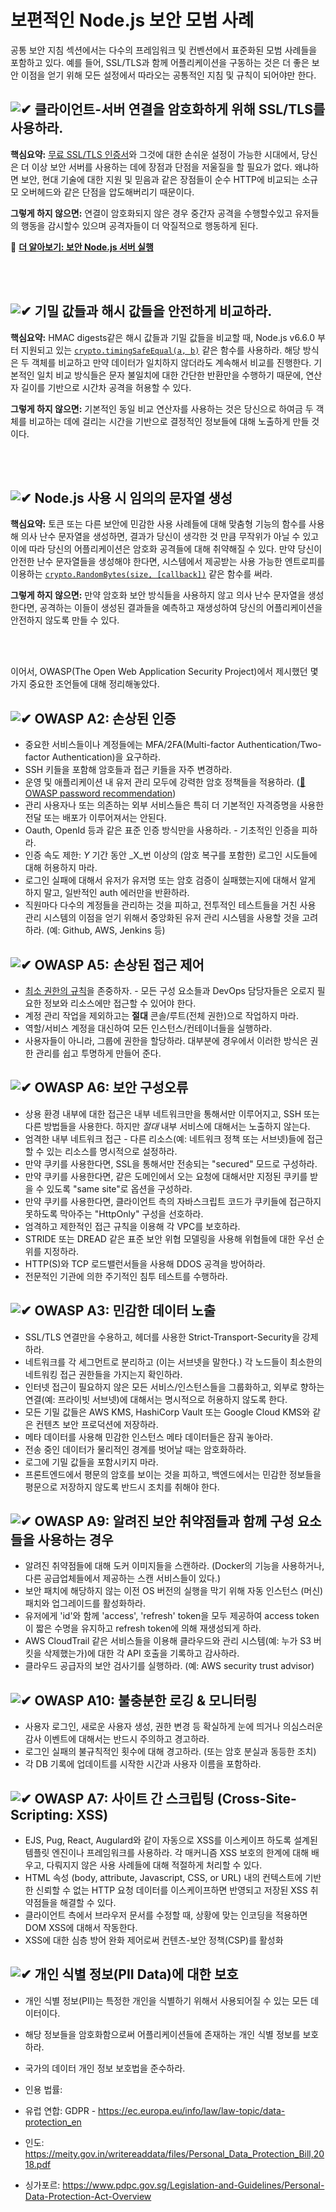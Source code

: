 [✔]: ../../assets/images/checkbox-small-blue.png

# 보편적인 Node.js 보안 모범 사례

공통 보안 지침 섹션에서는 다수의 프레임워크 및 컨벤션에서 표준화된 모범 사례들을 포함하고 있다. 예를 들어, SSL/TLS과 함께 어플리케이션을 구동하는 것은 더 좋은 보안 이점을 얻기 위해 모든 설정에서 따라오는 공통적인 지침 및 규칙이 되어야만 한다.

## ![✔] 클라이언트-서버 연결을 암호화하게 위해 SSL/TLS를 사용하라.

**핵심요약:** [무료 SSL/TLS 인증서](https://letsencrypt.org/)와 그것에 대한 손쉬운 설정이 가능한 시대에서, 당신은 더 이상 보안 서버를 사용하는 데에 장점과 단점을 저울질을 할 필요가 없다. 왜냐하면 보안, 현대 기술에 대한 지원 및 믿음과 같은 장점들이 순수 HTTP에 비교되는 소규모 오버헤드와 같은 단점을 압도해버리기 때문이다.

**그렇게 하지 않으면:** 연결이 암호화되지 않은 경우 중간자 공격을 수행할수있고 유저들의 행동을 감시할수 있으며 공격자들이 더 악질적으로 행동하게 된다.

🔗 [**더 알아보기: 보안 Node.js 서버 실행**](/sections/security/secureserver.md)

<br/><br/>

## ![✔] 기밀 값들과 해시 값들을 안전하게 비교하라.

**핵심요약:** HMAC digests같은 해시 값들과 기밀 값들을 비교할 때, Node.js v6.6.0 부터 지원되고 있는 [`crypto.timingSafeEqual(a, b)`](https://nodejs.org/dist/latest-v9.x/docs/api/crypto.html#crypto_crypto_timingsafeequal_a_b) 같은 함수를 사용하라. 해당 방식은 두 객체를 비교하고 만약 데이터가 일치하지 않더라도 계속해서 비교를 진행한다. 기본적인 일치 비교 방식들은 문자 불일치에 대한 간단한 반환만을 수행하기 때문에, 연산자 길이를 기반으로 시간차 공격을 허용할 수 있다.

**그렇게 하지 않으면:** 기본적인 동일 비교 연산자를 사용하는 것은 당신으로 하여금 두 객체를 비교하는 데에 걸리는 시간을 기반으로 결정적인 정보들에 대해 노출하게 만들 것이다.

<br/><br/>

## ![✔] Node.js 사용 시 임의의 문자열 생성

**핵심요약:**  토큰 또는 다른 보안에 민감한 사용 사례들에 대해 맞춤형 기능의 함수를 사용해 의사 난수 문자열을 생성하면, 결과가 당신이 생각한 것 만큼 무작위가 아닐 수 있고 이에 따라 당신의 어플리케이션은 암호화 공격들에 대해 취약해질 수 있다. 만약 당신이 안전한 난수 문자열들을 생성해야 한다면, 시스템에서 제공받는 사용 가능한 엔트로피를 이용하는 [`crypto.RandomBytes(size, [callback])`](https://nodejs.org/dist/latest-v9.x/docs/api/crypto.html#crypto_crypto_randombytes_size_callback) 같은 함수를 써라.

**그렇게 하지 않으면:** 만약 암호화 보안 방식들을 사용하지 않고 의사 난수 문자열을 생성한다면, 공격하는 이들이 생성된 결과들을 예측하고 재생성하여 당신의 어플리케이션을 안전하지 않도록 만들 수 있다.

<br/><br/>

이어서, OWASP(The Open Web Application Security Project)에서 제시했던 몇 가지 중요한 조언들에 대해 정리해놓았다.


## ![✔] OWASP A2: 손상된 인증

- 중요한 서비스들이나 계정들에는 MFA/2FA(Multi-factor Authentication/Two-factor Authentication)을 요구하라.
- SSH 키들을 포함해 암호들과 접근 키들을 자주 변경하라.
- 운영 및 애플리케이션 내 유저 관리 모두에 강력한 암호 정책들을 적용하라. ([🔗 OWASP password recommendation](https://www.owasp.org/index.php/Authentication_Cheat_Sheet#Implement_Proper_Password_Strength_Controls.22))
- 관리 사용자나 또는 의존하는 외부 서비스들은 특히 더 기본적인 자격증명을 사용한 전달 또는 배포가 이루어져서는 안된다.
- Oauth, OpenId 등과 같은 표준 인증 방식만을 사용하라. - 기초적인 인증을 피하라.
- 인증 속도 제한: _Y_ 기간 동안 _X_번 이상의 (암호 복구를 포함한) 로그인 시도들에 대해 허용하지 마라.
- 로그인 실패에 대해서 유저가 유저명 또는 암호 검증이 실패했는지에 대해서 알게 하지 말고, 일반적인 auth 에러만을 반환하라.
- 직원마다 다수의 계정들을 관리하는 것을 피하고, 전투적인 테스트들을 거친 사용 관리 시스템의 이점을 얻기 위해서 중앙화된 유저 관리 시스템을 사용할 것을 고려하라. (예: Github, AWS, Jenkins 등)

## ![✔] OWASP A5:  손상된 접근 제어

- [최소 권한의 규칙](https://en.wikipedia.org/wiki/Principle_of_least_privilege)을 존중하자. - 모든 구성 요소들과 DevOps 담당자들은 오로지 필요한 정보와 리소스에만 접근할 수 있어야 한다.
- 계정 관리 작업을 제외하고는 **절대** 콘솔/루트(전체 권한)으로 작업하지 마라.
- 역할/서비스 계정을 대신하여 모든 인스턴스/컨테이너들을 실행하라.
- 사용자들이 아니라, 그룹에 권한을 할당하라. 대부분에 경우에서 이러한 방식은 권한 관리를 쉽고 투명하게 만들어 준다.

## ![✔] OWASP A6: 보안 구성오류

- 상용 환경 내부에 대한 접근은 내부 네트워크만을 통해서만 이루어지고, SSH 또는 다른 방법들을 사용한다. 하지만 _절대_ 내부 서비스에 대해서는 노출하지 않는다. 
- 엄격한 내부 네트워크 접근 - 다른 리소스(예: 네트워크 정책 또는 서브넷)들에 접근할 수 있는 리소스를 명시적으로 설정하라.
- 만약 쿠키를 사용한다면, SSL을 통해서만 전송되는 "secured" 모드로 구성하라.
- 만약 쿠키를 사용한다면, 같은 도메인에서 오는 요청에 대해서만 지정된 쿠키를 받을 수 있도록 "same site"로 옵션을 구성하라.
- 만약 쿠키를 사용한다면, 클라이언트 측의 자바스크립트 코드가 쿠키들에 접근하지 못하도록 막아주는 "HttpOnly" 구성을 선호하라.
- 엄격하고 제한적인 접근 규칙을 이용해 각 VPC를 보호하라.
- STRIDE 또는 DREAD 같은 표준 보안 위협 모델링을 사용해 위협들에 대한 우선 순위를 지정하라. 
- HTTP(S)와 TCP 로드밸런서들을 사용해 DDOS 공격을 방어하라.
- 전문적인 기관에 의한 주기적인 침투 테스트를 수행하라.

## ![✔] OWASP A3: 민감한 데이터 노출

- SSL/TLS 연결만을 수용하고, 헤더를 사용한 Strict-Transport-Security을 강제하라.
- 네트워크를 각 세그먼트로 분리하고 (이는 서브넷을 말한다.) 각 노드들이 최소한의 네트워킹 접근 권한들을 가지는지 확인하라. 
- 인터넷 접근이 필요하지 않은 모든 서비스/인스턴스들을 그룹화하고, 외부로 향하는 연결(예: 프라이빗 서브넷)에 대해서는 명시적으로 허용하지 않도록 한다.
- 모든 기밀 값들은 AWS KMS, HashiCorp Vault 또는 Google Cloud KMS와 같은 컨텐츠 보안 프로덕션에 저장하라.
- 메타 데이터를 사용해 민감한 인스턴스 메타 데이터들은 잠궈 놓아라.
- 전송 중인 데이터가 물리적인 경계를 벗어날 때는 암호화하라.
- 로그에 기밀 값들을 포함시키지 마라.
- 프론트엔드에서 평문의 암호를 보이는 것을 피하고, 백엔드에서는 민감한 정보들을 평문으로 저장하지 않도록 반드시 조치를 취해야 한다.

## ![✔] OWASP A9: 알려진 보안 취약점들과 함께 구성 요소들을 사용하는 경우

- 알려진 취약점들에 대해 도커 이미지들을 스캔하라. (Docker의 기능을 사용하거나, 다른 공급업체들에서 제공하는 스캔 서비스들이 있다.) 
- 보안 패치에 해당하지 않는 이전 OS 버전의 실행을 막기 위해 자동 인스턴스 (머신) 패치와 업그레이드를 활성화하라.
- 유저에게 'id'와 함께 'access', 'refresh' token을 모두 제공하여 access token이 짧은 수명을 유지하고 refresh token에 의해 재생성되게 하라.
- AWS CloudTrail 같은 서비스들을 이용해 클라우드와 관리 시스템(예: 누가 S3 버킷을 삭제했는가)에 대한 각 API 호출을 기록하고 감사하라.
- 클라우드 공급자의 보안 검사기를 실행하라. (예: AWS security trust advisor)

## ![✔] OWASP A10: 불충분한 로깅 & 모니터링

- 사용자 로그인, 새로운 사용자 생성, 권한 변경 등 확실하게 눈에 띄거나 의심스러운 감사 이벤트에 대해서는 반드시 주의하고 경고하라.
- 로그인 실패의 불규칙적인 횟수에 대해 경고하라. (또는 암호 분실과 동등한 조치)
- 각 DB 기록에 업데이트를 시작한 시간과 사용자 이름을 포함하라.

## ![✔] OWASP A7: 사이트 간 스크립팅 (Cross-Site-Scripting: XSS)

- EJS, Pug, React, Augulard와 같이 자동으로 XSS를 이스케이프 하도록 설계된 템플릿 엔진이나 프레임워크를 사용하라. 각 매커니즘 XSS 보호의 한계에 대해 배우고, 다뤄지지 않은 사용 사례들에 대해 적절하게 처리할 수 있다. 
- HTML 속성 (body, attribute, Javascript, CSS, or URL) 내의 컨텍스트에 기반한 신뢰할 수 없는 HTTP 요청 데이터를 이스케이프하면 반영되고 저장된 XSS 취약점들을 해결할 수 있다. 
- 클라이언트 측에서 브라우저 문서를 수정할 때, 상황에 맞는 인코딩을 적용하면 DOM XSS에 대해서 작동한다.
- XSS에 대한 심층 방어 완화 제어로써 컨텐츠-보안 정책(CSP)를 활성화

## ![✔] 개인 식별 정보(PII Data)에 대한 보호 

- 개인 식별 정보(PII)는 특정한 개인을 식별하기 위해서 사용되어질 수 있는 모든 데이터이다.
- 해당 정보들을 암호화함으로써 어플리케이션들에 존재하는 개인 식별 정보를 보호하라.
- 국가의 데이터 개인 정보 보호법을 준수하라.

- 인용 법률:

- 유럽 연합: GDPR - https://ec.europa.eu/info/law/law-topic/data-protection_en
- 인도: https://meity.gov.in/writereaddata/files/Personal_Data_Protection_Bill,2018.pdf
- 싱가포르: https://www.pdpc.gov.sg/Legislation-and-Guidelines/Personal-Data-Protection-Act-Overview

<br/><br/><br/>
